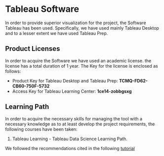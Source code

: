 # Tableau Software

In order to provide superior visualization for the project, the Software Tableau has been used. Specifically, we have used mainly Tableau Desktop and to a lesser extent we have used Tableau Prep.

## Product Licenses

In order to acquire the Software we have used an academic license. the license has a total duration of 1 year. The Key for the license is enclosed as follows:

- Product Key for Tableau Desktop and Tableau Prep: __TCMQ-FD62-CB60-750F-5732__
- Access Key for Tableau Learning Center: __1ce14-zobbgsxg__

## Learning Path

In order to acquire the necessary skills for managing the tool with a necessary knowledge as to at least develop the project requirements,  the following courses have been taken:

1. Tableau Learning - Tableau Data Science Learning Path.

We followed the recommendations cited in the following [tutorial](https://towardsdatascience.com/ultimate-guide-to-getting-certified-in-tableau-5bd2df7d0c7d)
